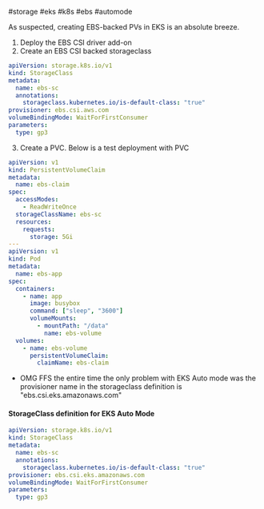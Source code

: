 #storage #eks #k8s #ebs #automode

As suspected, creating EBS-backed PVs in EKS is an absolute breeze.

1. Deploy the EBS CSI driver add-on
2. Create an EBS CSI backed storageclass

``` yaml
apiVersion: storage.k8s.io/v1
kind: StorageClass
metadata:
  name: ebs-sc
  annotations:
    storageclass.kubernetes.io/is-default-class: "true"
provisioner: ebs.csi.aws.com
volumeBindingMode: WaitForFirstConsumer
parameters:
  type: gp3
```

3. Create a PVC.  Below is a test deployment with PVC

``` yaml
apiVersion: v1
kind: PersistentVolumeClaim
metadata:
  name: ebs-claim
spec:
  accessModes:
    - ReadWriteOnce
  storageClassName: ebs-sc
  resources:
    requests:
      storage: 5Gi
---
apiVersion: v1
kind: Pod
metadata:
  name: ebs-app
spec:
  containers:
    - name: app
      image: busybox
      command: ["sleep", "3600"]
      volumeMounts:
        - mountPath: "/data"
          name: ebs-volume
  volumes:
    - name: ebs-volume
      persistentVolumeClaim:
        claimName: ebs-claim
```

- OMG FFS the entire time the only problem with EKS Auto mode was the provisioner name in the storageclass definition is "ebs.csi.eks.amazonaws.com"

#### StorageClass definition for EKS Auto Mode

``` yaml
apiVersion: storage.k8s.io/v1
kind: StorageClass
metadata:
  name: ebs-sc
  annotations:
    storageclass.kubernetes.io/is-default-class: "true"
provisioner: ebs.csi.eks.amazonaws.com
volumeBindingMode: WaitForFirstConsumer
parameters:
  type: gp3
```